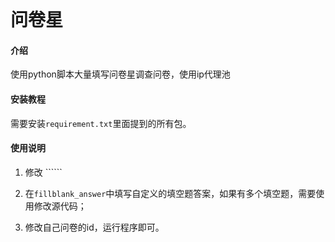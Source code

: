 <br/>  
  
# 问卷星

#### 介绍
使用python脚本大量填写问卷星调查问卷，使用ip代理池

#### 安装教程
需要安装`requirement.txt`里面提到的所有包。

#### 使用说明
1.  修改  `````` 

2. 在`fillblank_answer`中填写自定义的填空题答案，如果有多个填空题，需要使用修改源代码；
3. 修改自己问卷的id，运行程序即可。
